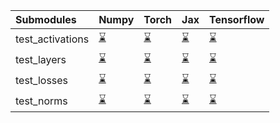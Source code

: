 | Submodules       | Numpy                                                                                                                           | Torch                                                                                                                           | Jax                                                                                                                             | Tensorflow                                                                                                                      |
|:-----------------|:--------------------------------------------------------------------------------------------------------------------------------|:--------------------------------------------------------------------------------------------------------------------------------|:--------------------------------------------------------------------------------------------------------------------------------|:--------------------------------------------------------------------------------------------------------------------------------|
| test_activations | <a href="https://github.com/unifyai/ivy/runs/8064529448?check_suite_focus=true" rel="noopener noreferrer" target="_blank">⌛</a> | <a href="https://github.com/unifyai/ivy/runs/8064529761?check_suite_focus=true" rel="noopener noreferrer" target="_blank">⌛</a> | <a href="https://github.com/unifyai/ivy/runs/8064530111?check_suite_focus=true" rel="noopener noreferrer" target="_blank">⌛</a> | <a href="https://github.com/unifyai/ivy/runs/8064530437?check_suite_focus=true" rel="noopener noreferrer" target="_blank">⌛</a> |
| test_layers      | <a href="https://github.com/unifyai/ivy/runs/8064529533?check_suite_focus=true" rel="noopener noreferrer" target="_blank">⌛</a> | <a href="https://github.com/unifyai/ivy/runs/8064529845?check_suite_focus=true" rel="noopener noreferrer" target="_blank">⌛</a> | <a href="https://github.com/unifyai/ivy/runs/8064530178?check_suite_focus=true" rel="noopener noreferrer" target="_blank">⌛</a> | <a href="https://github.com/unifyai/ivy/runs/8064530502?check_suite_focus=true" rel="noopener noreferrer" target="_blank">⌛</a> |
| test_losses      | <a href="https://github.com/unifyai/ivy/runs/8064529608?check_suite_focus=true" rel="noopener noreferrer" target="_blank">⌛</a> | <a href="https://github.com/unifyai/ivy/runs/8064529940?check_suite_focus=true" rel="noopener noreferrer" target="_blank">⌛</a> | <a href="https://github.com/unifyai/ivy/runs/8064530253?check_suite_focus=true" rel="noopener noreferrer" target="_blank">⌛</a> | <a href="https://github.com/unifyai/ivy/runs/8064530559?check_suite_focus=true" rel="noopener noreferrer" target="_blank">⌛</a> |
| test_norms       | <a href="https://github.com/unifyai/ivy/runs/8064529682?check_suite_focus=true" rel="noopener noreferrer" target="_blank">⌛</a> | <a href="https://github.com/unifyai/ivy/runs/8064530011?check_suite_focus=true" rel="noopener noreferrer" target="_blank">⌛</a> | <a href="https://github.com/unifyai/ivy/runs/8064530348?check_suite_focus=true" rel="noopener noreferrer" target="_blank">⌛</a> | <a href="https://github.com/unifyai/ivy/runs/8064530622?check_suite_focus=true" rel="noopener noreferrer" target="_blank">⌛</a> |